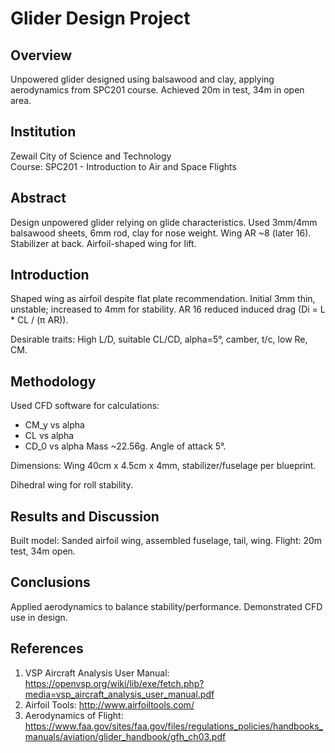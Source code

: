 # Glider Design Project

## Overview
Unpowered glider designed using balsawood and clay, applying aerodynamics from SPC201 course. Achieved 20m in test, 34m in open area.


## Institution
Zewail City of Science and Technology  
Course: SPC201 - Introduction to Air and Space Flights

## Abstract
Design unpowered glider relying on glide characteristics. Used 3mm/4mm balsawood sheets, 6mm rod, clay for nose weight. Wing AR ~8 (later 16). Stabilizer at back. Airfoil-shaped wing for lift.

## Introduction
Shaped wing as airfoil despite flat plate recommendation. Initial 3mm thin, unstable; increased to 4mm for stability. AR 16 reduced induced drag (Di = L * CL / (π AR)).

Desirable traits: High L/D, suitable CL/CD, alpha=5°, camber, t/c, low Re, CM.

## Methodology
Used CFD software for calculations:
- CM_y vs alpha
- CL vs alpha
- CD_0 vs alpha
Mass ~22.56g. Angle of attack 5°.

Dimensions: Wing 40cm x 4.5cm x 4mm, stabilizer/fuselage per blueprint.

Dihedral wing for roll stability.

## Results and Discussion
Built model: Sanded airfoil wing, assembled fuselage, tail, wing. Flight: 20m test, 34m open.

## Conclusions
Applied aerodynamics to balance stability/performance. Demonstrated CFD use in design.

## References
1. VSP Aircraft Analysis User Manual: https://openvsp.org/wiki/lib/exe/fetch.php?media=vsp_aircraft_analysis_user_manual.pdf
2. Airfoil Tools: http://www.airfoiltools.com/
3. Aerodynamics of Flight: https://www.faa.gov/sites/faa.gov/files/regulations_policies/handbooks_manuals/aviation/glider_handbook/gfh_ch03.pdf
